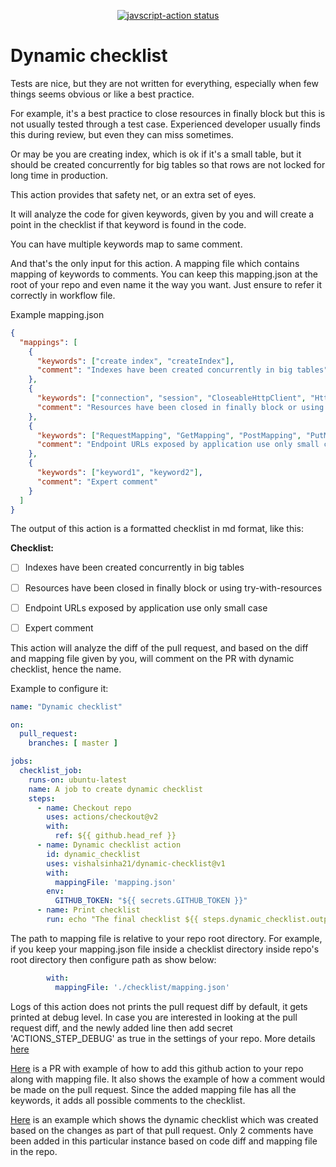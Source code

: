 
<p align="center">
  <a href="https://github.com/actions/javascript-action/actions"><img alt="javscript-action status" src="https://github.com/actions/javascript-action/workflows/units-test/badge.svg"></a>
</p>

# Dynamic checklist

Tests are nice, but they are not written for everything, especially when few things seems obvious or like a best practice. 

For example, it's a best practice to close resources in finally block but this is not usually tested through a test case. Experienced developer usually finds this during review, but even they can miss sometimes. 

Or may be you are creating index, which is ok if it's a small table, but it should be created concurrently for big tables so that rows are not locked for long time in production.

This action provides that safety net, or an extra set of eyes.

It will analyze the code for given keywords, given by you and will create a point in the checklist if that keyword is found in the code.

You can have multiple keywords map to same comment.

And that's the only input for this action. A mapping file which contains mapping of keywords to comments. You can keep this mapping.json at the root of your repo and even name it the way you want. Just ensure to refer it correctly in workflow file.

Example mapping.json

```json
{
  "mappings": [
    {
      "keywords": ["create index", "createIndex"],
      "comment": "Indexes have been created concurrently in big tables"
    },
    {
      "keywords": ["connection", "session", "CloseableHttpClient", "HttpClient"],
      "comment": "Resources have been closed in finally block or using try-with-resources"
    },
    {
      "keywords": ["RequestMapping", "GetMapping", "PostMapping", "PutMapping"],
      "comment": "Endpoint URLs exposed by application use only small case"
    },
    {
      "keywords": ["keyword1", "keyword2"],
      "comment": "Expert comment"
    }
  ]
}
```


The output of this action is a formatted checklist in md format, like this:

**Checklist:**
- [ ] Indexes have been created concurrently in big tables
- [ ] Resources have been closed in finally block or using try-with-resources
- [ ] Endpoint URLs exposed by application use only small case
- [ ] Expert comment


This action will analyze the diff of the pull request, and based on the diff and mapping file given by you, will comment on the PR with dynamic checklist, hence the name.

Example to configure it:

```yaml
name: "Dynamic checklist"

on:
  pull_request:
    branches: [ master ]

jobs:
  checklist_job:
    runs-on: ubuntu-latest
    name: A job to create dynamic checklist
    steps:
      - name: Checkout repo
        uses: actions/checkout@v2
        with:
          ref: ${{ github.head_ref }}
      - name: Dynamic checklist action
        id: dynamic_checklist
        uses: vishalsinha21/dynamic-checklist@v1
        with:
          mappingFile: 'mapping.json'
        env:
          GITHUB_TOKEN: "${{ secrets.GITHUB_TOKEN }}"
      - name: Print checklist
        run: echo "The final checklist ${{ steps.dynamic_checklist.outputs.checklist }}"
```

The path to mapping file is relative to your repo root directory. For example, if you keep your mapping.json file inside a checklist directory inside repo's root directory then configure path as show below:

```yaml
        with:
          mappingFile: './checklist/mapping.json'
```

Logs of this action does not prints the pull request diff by default, it gets printed at debug level. In case you are interested in looking at the pull request diff, and the newly added line then add secret 'ACTIONS_STEP_DEBUG' as true in the settings of your repo. 
More details [here](https://docs.github.com/en/actions/configuring-and-managing-workflows/managing-a-workflow-run#:~:text=To%20enable%20step%20debug%20logging,Viewing%20logs%20to%20diagnose%20failures%22.) 

[Here](https://github.com/vishalsinha21/EmployeeManagement/pull/2) is a PR with example of how to add this github action to your repo along with mapping file.
It also shows the example of how a comment would be made on the pull request. Since the added mapping file has all the keywords, it adds all possible comments to the checklist.

[Here](https://github.com/vishalsinha21/EmployeeManagement/pull/4) is an example which shows the dynamic checklist which was created based on the changes as part of that pull request. Only 2 comments have been added in this particular instance based on code diff and mapping file in the repo.
